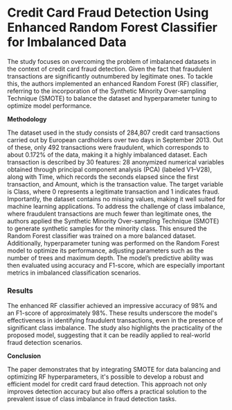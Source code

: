 # Credit Card Fraud Detection Using Enhanced Random Forest Classifier for Imbalanced Data

The study focuses on overcoming the problem of imbalanced datasets in the context of credit card fraud detection. Given the fact that fraudulent transactions are significantly outnumbered by legitimate ones. To tackle this, the authors implemented an enhanced Random Forest (RF) classifier, referring to the incorporation of the Synthetic Minority Over-sampling Technique (SMOTE) to balance the dataset and hyperparameter tuning to optimize model performance.

**Methodology**

The dataset used in the study consists of 284,807 credit card transactions carried out by European cardholders over two days in September 2013\. Out of these, only 492 transactions were fraudulent, which corresponds to about 0.172% of the data, making it a highly imbalanced dataset. Each transaction is described by 30 features: 28 anonymized numerical variables obtained through principal component analysis (PCA) (labeled V1–V28), along with Time, which records the seconds elapsed since the first transaction, and Amount, which is the transaction value. The target variable is Class, where 0 represents a legitimate transaction and 1 indicates fraud. Importantly, the dataset contains no missing values, making it well suited for machine learning applications. To address the challenge of class imbalance, where fraudulent transactions are much fewer than legitimate ones, the authors applied the Synthetic Minority Over-sampling Technique (SMOTE) to generate synthetic samples for the minority class. This ensured the Random Forest classifier was trained on a more balanced dataset. Additionally, hyperparameter tuning was performed on the Random Forest model to optimize its performance, adjusting parameters such as the number of trees and maximum depth. The model’s predictive ability was then evaluated using accuracy and F1-score, which are especially important metrics in imbalanced classification scenarios.

### **Results**

The enhanced RF classifier achieved an impressive accuracy of 98% and an F1-score of approximately 98%. These results underscore the model's effectiveness in identifying fraudulent transactions, even in the presence of significant class imbalance. The study also highlights the practicality of the proposed model, suggesting that it can be readily applied to real-world fraud detection scenarios.

**Conclusion**

The paper demonstrates that by integrating SMOTE for data balancing and optimizing RF hyperparameters, it's possible to develop a robust and efficient model for credit card fraud detection. This approach not only improves detection accuracy but also offers a practical solution to the prevalent issue of class imbalance in fraud detection tasks.

